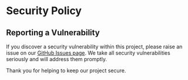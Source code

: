 # Security Policy

## Reporting a Vulnerability

If you discover a security vulnerability within this project, please raise an issue on our [GitHub Issues page](https://github.com/stanfrbd/crowdstrike-api-gui/issues). We take all security vulnerabilities seriously and will address them promptly.

Thank you for helping to keep our project secure.
